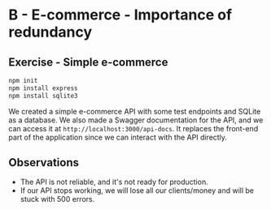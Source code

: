 # B - E-commerce - Importance of redundancy

## Exercise - Simple e-commerce

```bash
npm init
npm install express
npm install sqlite3
```

We created a simple e-commerce API with some test endpoints and SQLite as a database.
We also made a Swagger documentation for the API, and we can access it at `http://localhost:3000/api-docs`.
It replaces the front-end part of the application since we can interact with the API directly.

## Observations

- The API is not reliable, and it's not ready for production.
- If our API stops working, we will lose all our clients/money and will be stuck with 500 errors.